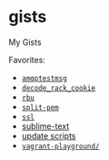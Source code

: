 # gists
My Gists

Favorites:

* [`amqptestmsg`](https://github.com/dentarg/gists/blob/master/gists/amqp/amqptestmsg)
* [`decode_rack_cookie`](https://github.com/dentarg/gists/blob/master/gists/decode_rack_cookie)
* [`rbu`](https://github.com/dentarg/gists/tree/master/gists/rbu)
* [`split-pem`](https://github.com/dentarg/gists/blob/master/gists/ssl/split-pem)
* [`ssl`](https://github.com/dentarg/gists/blob/master/gists/ssl/ssl)
* [sublime-text](https://github.com/dentarg/gists/tree/master/gists/sublime-text)
* [update scripts](https://github.com/dentarg/gists/tree/master/gists/update)
* [`vagrant-playground/`](https://github.com/dentarg/gists/tree/master/gists/vagrant-playground/)
